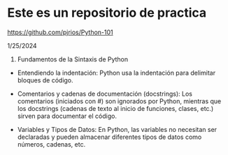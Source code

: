 # Este es un repositorio de practica

https://github.com/pjrios/Python-101

1/25/2024

1. Fundamentos de la Sintaxis de Python
   
- Entendiendo la indentación: Python usa la indentación para delimitar bloques de código.

- Comentarios y cadenas de documentación (docstrings): Los comentarios (iniciados con #) son ignorados por Python, mientras que los docstrings (cadenas de texto al inicio de funciones, clases, etc.) sirven para documentar el código.

- Variables y Tipos de Datos: En Python, las variables no necesitan ser declaradas y pueden almacenar diferentes tipos de datos como números, cadenas, etc.
